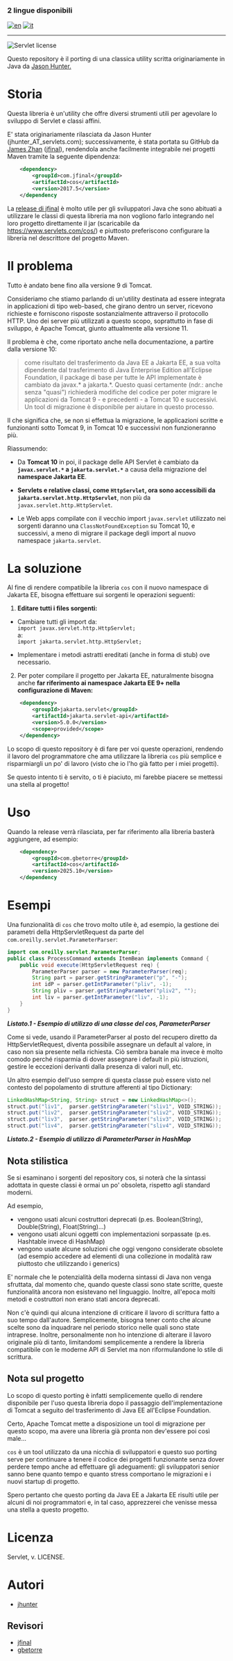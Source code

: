 ### 2 lingue disponibili
[![en](https://img.shields.io/badge/lang-en-red.svg)](https://github.com/gbetorre/cos/blob/master/README.md)
[![it](https://img.shields.io/badge/lang-it-yellow.svg)](https://github.com/gbetorre/cos/blob/master/README.it.md)

---

![Servlet license](https://img.shields.io/badge/license-Servlet-blue)

Questo repository &egrave; il porting di una classica utility scritta originariamente in Java da [Jason Hunter.](https://www.servlets.com/jason/) 

# Storia

Questa libreria è un'utility che offre diversi strumenti utili per agevolare lo sviluppo di Servlet e classi affini.

E' stata originariamente rilasciata da Jason Hunter (jhunter_AT_servlets.com); successivamente, è stata portata su GitHub da [James Zhan](https://github.com/jfinal) ([jfinal](https://github.com/jfinal)), rendendola anche facilmente integrabile nei progetti Maven tramite la seguente dipendenza:

```XML
    <dependency>
        <groupId>com.jfinal</groupId>
        <artifactId>cos</artifactId>
        <version>2017.5</version>
    </dependency
```

La [release di jfinal](https://github.com/jfinal/cos) è molto utile per gli sviluppatori Java che sono abituati a utilizzare le classi di questa libreria ma non vogliono farlo integrando nel loro progetto direttamente il jar (scaricabile da https://www.servlets.com/cos/) e piuttosto preferiscono configurare la libreria nel descrittore del progetto Maven.

# Il problema

Tutto è andato bene fino alla versione 9 di Tomcat.

Consideriamo che stiamo parlando di un'utility destinata ad essere integrata in applicazioni di tipo web-based, che girano dentro un server, ricevono richieste e forniscono risposte sostanzialmente attraverso il protocollo HTTP.
Uno dei server più utilizzati a questo scopo, soprattutto in fase di sviluppo, è Apache Tomcat, giunto attualmente alla versione 11.

Il problema è che, come riportato anche nella documentazione, a partire dalla versione 10:

> come risultato del trasferimento da Java EE a Jakarta EE, a sua volta dipendente dal trasferimento di Java Enterprise Edition all'Eclipse Foundation, il package di base per tutte le API implementate è cambiato da javax.* a jakarta.*.
> Questo quasi certamente (ndr.: anche senza "quasi") richiederà modifiche del codice per poter migrare le applicazioni da Tomcat 9 - e precedenti - a Tomcat 10 e successivi.
> Un tool di migrazione è disponibile per aiutare in questo processo.

Il che significa che, se non si effettua la migrazione, le applicazioni scritte e funzionanti sotto Tomcat 9, in Tomcat 10 e successivi non funzioneranno più.

Riassumendo:
- Da **Tomcat 10** in poi, il package delle API Servlet è cambiato da **`javax.servlet.*` a `jakarta.servlet.*`** a causa della migrazione del **namespace Jakarta EE**.

- **Servlets e relative classi, come `HttpServlet`, ora sono accessibili da `jakarta.servlet.http.HttpServlet`**, non più da `javax.servlet.http.HttpServlet`.
    
- Le Web apps compilate con il vecchio import `javax.servlet` utilizzato nei sorgenti daranno una `ClassNotFoundException` su Tomcat 10, e successivi, a meno di migrare il package degli import al nuovo namespace `jakarta.servlet`.

# La soluzione

Al fine di rendere compatibile la libreria `cos` con il nuovo namespace di Jakarta EE, bisogna effettuare sui sorgenti le operazioni seguenti:

1. **Editare tutti i files sorgenti:**

- Cambiare tutti gli import da:<br> 
    `import javax.servlet.http.HttpServlet;`<br> 
    a:<br> 
    `import jakarta.servlet.http.HttpServlet;`

- Implementare i metodi astratti ereditati (anche in forma di stub) ove necessario.

2. Per poter compilare il progetto per Jakarta EE, naturalmente bisogna anche **far riferimento ai namespace Jakarta EE 9+ nella configurazione di Maven:**

```XML    
    <dependency> 
        <groupId>jakarta.servlet</groupId> 
        <artifactId>jakarta.servlet-api</artifactId> 
        <version>5.0.0</version> 
        <scope>provided</scope>
    </dependency>
```

Lo scopo di questo repository è di fare per voi queste operazioni, rendendo il lavoro del programmatore che ama utilizzare la libreria `cos` più semplice e risparmiargli un po' di lavoro (visto che io l'ho già fatto per i miei progetti).

Se questo intento ti è servito, o ti è piaciuto, mi farebbe piacere se mettessi una stella al progetto!

# Uso

Quando la release verrà rilasciata, per far riferimento alla libreria basterà aggiungere, ad esempio:

```XML
    <dependency>
        <groupId>com.gbetorre</groupId>
        <artifactId>cos</artifactId>
        <version>2025.10</version>
    </dependency
```

# Esempi

Una funzionalità di `cos` che trovo molto utile è, ad esempio, la gestione dei parametri della HttpServletRequest da parte del `com.oreilly.servlet.ParameterParser`:

```JAVA
import com.oreilly.servlet.ParameterParser;
public class ProcessCommand extends ItemBean implements Command {
    public void execute(HttpServletRequest req) {
        ParameterParser parser = new ParameterParser(req);
        String part = parser.getStringParameter("p", "-");
        int idP = parser.getIntParameter("pliv", -1);
        String pliv = parser.getStringParameter("pliv2", "");
        int liv = parser.getIntParameter("liv", -1);
    }
}
```
***Listato.1 - Esempio di utilizzo di una classe del cos, ParameterParser***

Come si vede, usando il ParameterParser al posto del recupero diretto da HttpServletRequest, diventa possibile assegnare un default al valore, in caso non sia presente nella richiesta. Ciò sembra banale ma invece è molto comodo perché risparmia di dover assegnare i default in più istruzioni, gestire le eccezioni derivanti dalla presenza di valori null, etc.

Un altro esempio dell'uso sempre di questa classe può essere visto nel contesto del popolamento di strutture afferenti al tipo Dictionary:

```JAVA
LinkedHashMap<String, String> struct = new LinkedHashMap<>();
struct.put("liv1",  parser.getStringParameter("sliv1", VOID_STRING));
struct.put("liv2",  parser.getStringParameter("sliv2", VOID_STRING));
struct.put("liv3",  parser.getStringParameter("sliv3", VOID_STRING));
struct.put("liv4",  parser.getStringParameter("sliv4", VOID_STRING));
```
***Listato.2 - Esempio di utilizzo di ParameterParser in HashMap***

## Nota stilistica

Se si esaminano i sorgenti del repository cos, si noterà che la sintassi adottata in queste classi è ormai un po' obsoleta, rispetto agli standard moderni.

Ad esempio, 
* vengono usati alcuni costruttori deprecati (p.es. Boolean(String), Double(String), Float(String)...)
* vengono usati alcuni oggetti con implementazioni sorpassate (p.es. Hashtable invece di HashMap)
* vengono usate alcune soluzioni che oggi vengono considerate obsolete (ad esempio accedere ad elementi di una collezione in modalità raw piuttosto che utilizzando i generics)

E' normale che le potenzialità della moderna sintassi di Java non venga sfruttata, dal momento che, quando queste classi sono state scritte, queste funzionalità ancora non esistevano nel linguaggio. Inoltre, all'epoca molti metodi e costruttori non erano stati ancora deprecati.

Non c'è quindi qui alcuna intenzione di criticare il lavoro di scrittura fatto a suo tempo dall'autore.
Semplicemente, bisogna tener conto che alcune scelte sono da inquadrare nel periodo storico nelle quali sono state intraprese.
Inoltre, personalmente non ho intenzione di alterare il lavoro originale più di tanto, limitandomi semplicemente a rendere la libreria compatibile con le moderne API di Servlet ma non riformulandone lo stile di scrittura.

## Nota sul progetto

Lo scopo di questo porting è infatti semplicemente quello di rendere disponibile per l'uso questa libreria dopo il passaggio dell'implementazione di Tomcat a seguito del trasferimento di Java EE all'Eclipse Foundation.

Certo, Apache Tomcat mette a disposizione un tool di migrazione per questo scopo, ma avere una libreria già pronta non dev'essere poi così male...

`cos` è un tool utilizzato da una nicchia di sviluppatori e questo suo porting serve per continuare a tenere il codice dei progetti funzionante senza dover perdere tempo anche ad effettuare gli adeguamenti: gli sviluppatori senior sanno bene quanto tempo e quanto stress comportano le migrazioni e i nuovi startup di progetto.

Spero pertanto che questo porting da Java EE a Jakarta EE risulti utile per alcuni di noi programmatori e, in tal caso, apprezzerei che venisse messa una stella a questo progetto.

# Licenza

Servlet, v. LICENSE.

# Autori

* [jhunter](https://www.servlets.com/jason/) 

## Revisori

* [jfinal](https://github.com/jfinal) 
* [gbetorre](https://github.com/gbetorre)




